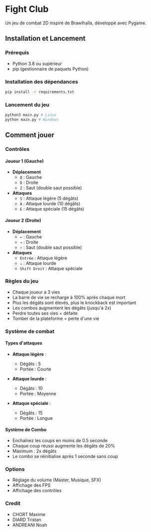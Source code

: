 # Fight Club

Un jeu de combat 2D inspiré de Brawlhalla, développé avec Pygame.

## Installation et Lancement

### Prérequis
- Python 3.8 ou supérieur
- pip (gestionnaire de paquets Python)

### Installation des dépendances
```bash
pip install -r requirements.txt
```

### Lancement du jeu
```bash
python3 main.py # Linux
python main.py # Windows
```

## Comment jouer

### Contrôles

#### Joueur 1 (Gauche)
- **Déplacement** 
  - `Q` : Gauche
  - `D` : Droite
  - `Z` : Saut (double saut possible)
- **Attaques**
  - `S` : Attaque légère (5 dégâts)
  - `A` : Attaque lourde (10 dégâts)
  - `E` : Attaque spéciale (15 dégâts)

#### Joueur 2 (Droite)
- **Déplacement**
  - `←` : Gauche
  - `→` : Droite
  - `↑` : Saut (double saut possible)
- **Attaques**
  - `Entrée` : Attaque légère
  - `↓` : Attaque lourde
  - `Shift Droit` : Attaque spéciale

### Règles du jeu

- Chaque joueur a 3 vies
- La barre de vie se recharge à 100% après chaque mort
- Plus les dégâts sont élevés, plus le knockback est important
- Les combos augmentent les dégâts (jusqu'à 2x)
- Perdre toutes ses vies = défaite
- Tomber de la plateforme = perte d'une vie

### Système de combat

#### Types d'attaques
- **Attaque légère** : 
  - Dégâts : 5
  - Portée : Courte
  
- **Attaque lourde** :
  - Dégâts : 10
  - Portée : Moyenne

- **Attaque spéciale** :
  - Dégâts : 15
  - Portée : Longue

#### Système de Combo
- Enchaînez les coups en moins de 0.5 seconde
- Chaque coup réussi augmente les dégâts de 20%
- Maximum : 2x dégâts
- Le combo se réinitialise après 1 seconde sans coup

### Options
- Réglage du volume (Master, Musique, SFX)
- Affichage des FPS
- Affichage des contrôles


### Credit
- CHORT Maxime
- DIARD Tristan
- ANDREANI Noah